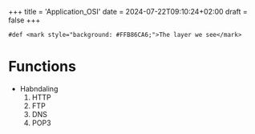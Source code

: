 +++
title = 'Application_OSI'
date = 2024-07-22T09:10:24+02:00
draft = false
+++

    #def <mark style="background: #FFB86CA6;">The layer we see</mark>
# Functions
- Habndaling
  1. HTTP
  2. FTP
  3. DNS
  4. POP3